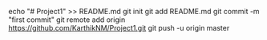 echo "# Project1" >> README.md
git init
git add README.md
git commit -m "first commit"
git remote add origin https://github.com/KarthikNM/Project1.git
git push -u origin master